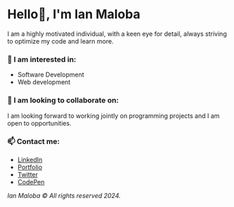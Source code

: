 # Hello👋, I'm Ian Maloba
I am a highly motivated individual, with a keen eye for detail, always striving to optimize my code and learn more.

### 👀 I am interested in:
- Software Development
- Web development


### 💞️ I am looking to collaborate on:
I am looking forward to working jointly on programming projects and I am open to opportunities.

### 📫 Contact me:
- [LinkedIn](https://www.linkedin.com/in/ianmalobamwakha/)
- [Portfolio](http://www.ianmaloba.com/)
- [Twitter](https://twitter.com/malobaian)
- [CodePen](https://codepen.io/ianmalobamwakha/pens/public)
  
*Ian Maloba © All rights reserved 2024.*


